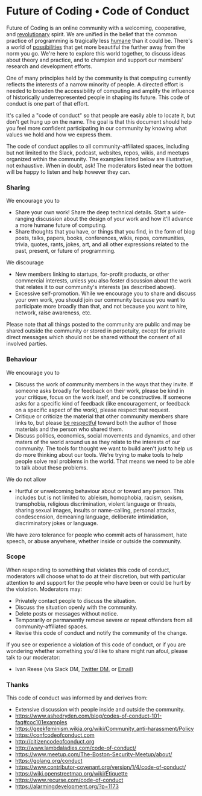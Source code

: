 # Future of Coding • Code of Conduct

Future of Coding is an online community with a welcoming, cooperative, and [revolutionary](https://en.wikipedia.org/wiki/Computer_Lib/Dream_Machines) spirit. We are unified in the belief that the common practice of programming is tragically less [humane](http://worrydream.com/#!/TheHumaneRepresentationOfThoughtTalk) than it could be. There's a world of [possibilities](https://dynamicland.org) that get more beautiful the further away from the norm you go. We're here to explore this world together, to discuss ideas about theory and practice, and to champion and support our members' research and development efforts.

One of many principles held by the community is that computing currently reflects the interests of a narrow minority of people. A directed effort is needed to broaden the accessibility of computing and amplify the influence of historically underrepresented people in shaping its future. This code of conduct is one part of that effort.

It's called a "code of conduct" so that people are easily able to locate it, but don't get hung up on the name. The goal is that this document should help you feel more confident participating in our community by knowing what values we hold and how we express them.

The code of conduct applies to all community-affiliated spaces, including but not limited to the Slack, podcast, websites, repos, wikis, and meetups organized within the community. The examples listed below are illustrative, not exhaustive. When in doubt, ask! The moderators listed near the bottom will be happy to listen and help however they can.

### Sharing

We encourage you to
* Share your own work! Share the deep technical details. Start a wide-ranging discussion about the design of your work and how it'll advance a more humane future of computing.
* Share thoughts that you have, or things that you find, in the form of blog posts, talks, papers, books, conferences, wikis, repos, communities, trivia, quotes, rants, jokes, art, and all other expressions related to the past, present, or future of programming.

We discourage
* New members linking to startups, for-profit products, or other commercial interests, unless you also foster discussion about the work that relates it to our community's interests (as described above).
* Excessive self-promotion. While we encourage you to share and discuss your own work, you should join our community because you want to participate more broadly than that, and not because you want to hire, network, raise awareness, etc.

Please note that all things posted to the community are public and may be shared outside the community or stored in perpetuity, except for private direct messages which should not be shared without the consent of all involved parties.

### Behaviour

We encourage you to
* Discuss the work of community members in the ways that they invite. If someone asks broadly for feedback on their work, please be kind in your critique, focus on the work itself, and be constructive. If someone asks for a specific kind of feedback (like encouragement, or feedback on a specific aspect of the work), please respect that request.
* Critique or criticize the material that other community members share links to, but please [be respectful](https://www.destroyallsoftware.com/blog/2018/a-case-study-in-not-being-a-jerk-in-open-source) toward both the author of those materials and the person who shared them.
* Discuss politics, economics, social movements and dynamics, and other maters of the world around us as they relate to the interests of our community. The tools for thought we want to build aren't just to help us do more thinking about our tools. We're trying to make tools to help people solve real problems in the world. That means we need to be able to talk about these problems.

We do not allow
* Hurtful or unwelcoming behaviour about or toward any person. This includes but is not limited to: ableism, homophobia, racism, sexism, transphobia, religious discrimination, violent language or threats, sharing sexual images, insults or name-calling, personal attacks, condescension, demeaning language, deliberate intimidation, discriminatory jokes or language.

We have zero tolerance for people who commit acts of harassment, hate speech, or abuse anywhere, whether inside or outside the community.

### Scope

When responding to something that violates this code of conduct, moderators will choose what to do at their discretion, but with particular attention to and support for the people who have been or could be hurt by the violation. Moderators may:

* Privately contact people to discuss the situation.
* Discuss the situation openly with the community.
* Delete posts or messages without notice.
* Temporarily or permanently remove severe or repeat offenders from all community-affiliated spaces.
* Revise this code of conduct and notify the community of the change.

If you see or experience a violation of this code of conduct, or if you are wondering whether something you'd like to share might run afoul, please talk to our moderator:

* Ivan Reese (via Slack DM, [Twitter DM](https://twitter.com/spiralganglion), or [Email](mailto:ivanreese@gmail.com))

### Thanks

This code of conduct was informed by and derives from:
* Extensive discussion with people inside and outside the community.
* https://www.ashedryden.com/blog/codes-of-conduct-101-faq#coc101examples
* https://geekfeminism.wikia.org/wiki/Community_anti-harassment/Policy
* https://confcodeofconduct.com
* http://citizencodeofconduct.org
* http://www.lambdaladies.com/code-of-conduct/
* https://www.meetup.com/The-Boston-Security-Meetup/about/
* https://golang.org/conduct
* https://www.contributor-covenant.org/version/1/4/code-of-conduct/
* https://wiki.openstreetmap.org/wiki/Etiquette
* https://www.recurse.com/code-of-conduct
* https://alarmingdevelopment.org/?p=1173
